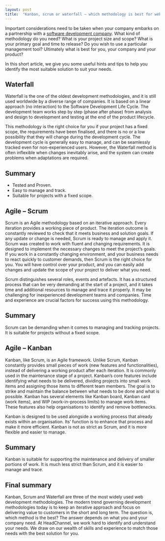 ```yaml
---
layout: post
title:  "Kanban, scrum or waterfall – which methodology is best for web development?"
---
```

Important considerations need to be taken when your company embarks on a partnership with a [software development company](https://headchannel.co.uk/). What kind of methodology do you need? What is your project size and scope? What is your primary goal and time to release? Do you wish to use a particular management tool? Ultimately what is best for you, your company and your product?

In this short article, we give you some useful hints and tips to help you identify the most suitable solution to suit your needs.

## Waterfall
Waterfall is the one of the oldest development methodologies, and it is still used worldwide by a diverse range of companies. It is based on a linear approach (no interaction) to the Software Development Life Cycle. The development team works step by step (phase after phase) from analysis and design to development and testing at the end of the product lifecycle.

This methodology is the right choice for you if your project has a fixed scope, the requirements have been finalised, and there is no or a low possibility that they will change during the development cycle. The development cycle is generally easy to manage, and can be seamlessly tracked even for non-experienced users. However, the Waterfall method is often inflexible when changes inevitably arise, and the system can create problems when adaptations are required.

## Summary
- Tested and Proven.
- Easy to manage and track.
- Suitable for projects with a fixed scope.

## Agile – Scrum
Scrum is an Agile methodology based on an iterative approach. Every iteration provides a working piece of product. The iteration outcome is constantly reviewed to check that it meets business and solution goals. If any update or change is needed, Scrum is ready to manage and apply it. Scrum was created to work with fluent and changing requirements. It is designed to implement the necessary changes to meet the project’s goals. If you work in a constantly changing environment, and your business needs to react quickly to customer demands, then Scrum is the right choice for you. You will have control over your product, and you can easily add changes and update the scope of your project to deliver what you need.

Scrum distinguishes several roles, events and artefacts. It has a structured process that can be very demanding at the start of a project, and it takes time and additional resources to manage and trace it properly. It may be challenging for inexperienced development teams and companies. Time and experience are crucial factors for success using this methodology.

## Summary
Scrum can be demanding when it comes to managing and tracking projects. It is suitable for projects without a fixed scope.


## Agile – Kanban
Kanban, like Scrum, is an Agile framework. Unlike Scrum, Kanban constantly provides small pieces of work (new features and functionalities), instead of delivering a working product after each iteration. It is commonly used in the maintenance stage of a project. Kanban’s core features include identifying what needs to be delivered, dividing projects into small work items and assigning those items to different team members. The goal is to strike and maintain the balance between what needs to be done and what is possible. Kanban has several elements like Kanban board, Kanban card (work items), and WIP (work-in-process limits) to manage work items. These features also help organisations to identify and remove bottlenecks.

Kanban is designed to be used alongside a working process that already exists within an organisation. Its’ function is to enhance that process and make it more efficient. Kanban is not as strict as Scrum, and it is more flexible and easier to manage.

## Summary
Kanban is suitable for supporting the maintenance and delivery of smaller portions of work. It is much less strict than Scrum, and it is easier to manage and trace.

## Final summary
Kanban, Scrum and Waterfall are three of the most widely used web development methodologies. The modern trend governing development methodologies today is to keep an iterative approach and focus on delivering value to customers in the short and long term. The question is, which method is the best? The answer depends on what you and your company need. At HeadChannel, we work hard to identify and understand your needs. We draw on our wealth of skills and experience to match those needs with the best solution for you.
